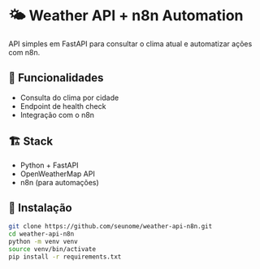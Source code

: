 # 🌤️ Weather API + n8n Automation

API simples em FastAPI para consultar o clima atual e automatizar ações com n8n.

## 📌 Funcionalidades

- Consulta do clima por cidade
- Endpoint de health check
- Integração com o n8n

## 🏗️ Stack

- Python + FastAPI
- OpenWeatherMap API
- n8n (para automações)

## 🔧 Instalação

```bash
git clone https://github.com/seunome/weather-api-n8n.git
cd weather-api-n8n
python -m venv venv
source venv/bin/activate
pip install -r requirements.txt
